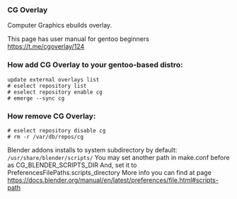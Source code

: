 ### CG Overlay
Computer Graphics ebuilds overlay.

This page has user manual for gentoo beginners  
https://t.me/cgoverlay/124


### How add CG Overlay to your gentoo-based distro:
```
update external overlays list
# eselect repository list
# eselect repository enable cg
# emerge --sync cg
```
### How remove CG Overlay:
```
# eselect repository disable cg
# rm -r /var/db/repos/cg
```

Blender addons installs to system subdirectory by default:
`/usr/share/blender/scripts/`
You may set another path in make.conf before as CG_BLENDER_SCRIPTS_DIR
And, set it to PreferencesFilePaths.scripts_directory
More info you can find at page  
https://docs.blender.org/manual/en/latest/preferences/file.html#scripts-path  

